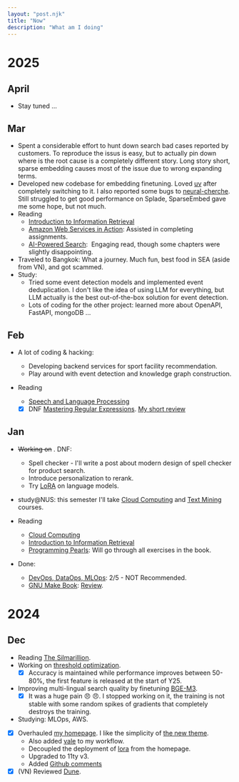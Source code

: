 ```yaml
---
layout: "post.njk"
title: "Now"
description: "What am I doing" 
---
```


# 2025
## April 
- Stay tuned ...

## Mar 

- Spent a considerable effort to hunt down search bad cases reported by customers. To reproduce the issus is easy, but to actually pin down where is the root cause is a completely different story. Long story short, sparse embedding causes most of the issue due to wrong expanding terms.
- Developed new codebase for embedding finetuning. Loved [uv](https://github.com/astral-sh/uv) after completely switching to it. I also reported some bugs to [neural-cherche](https://github.com/raphaelsty/neural-cherche/issues?q=is%3Aissue%20state%3Aopen%20author%3Adangkhoasdc). Still struggled to get good performance on Splade, SparseEmbed gave me some hope, but not much. 
- Reading
    - [Introduction to Information Retrieval](https://nlp.stanford.edu/IR-book/information-retrieval-book.html)
    - [Amazon Web Services in Action](https://www.goodreads.com/book/show/60828856-amazon-web-services-in-action-third-edition): Assisted in completing assignments.
    - [AI-Powered Search](https://www.goodreads.com/book/show/223393598-ai-powered-search):  Engaging read, though some chapters were slightly disappointing.
- Traveled to Bangkok: What a journey. Much fun, best food in SEA (aside from VN), and got scammed. 
- Study:
    - Tried some event detection models and implemented event deduplication. I don't like the idea of using LLM for everything, but LLM actually is the best out-of-the-box solution for event detection.
    - Lots of coding for the other project: learned more about OpenAPI, FastAPI, mongoDB …

## Feb 

- A lot of coding & hacking:
    - Developing backend services for sport facility recommendation.
    - Play around with event detection and knowledge graph construction.

- Reading
    - [Speech and Language Processing](https://web.stanford.edu/~jurafsky/slp3/)
    - [x] DNF [Mastering Regular Expressions](https://www.goodreads.com/book/show/583628.Mastering_Regular_Expressions?ac=1&from_search=true&qid=8SA0b4fk0c&rank=1). [My short review](https://www.goodreads.com/review/show/4888412307)

## Jan 

- ~~Working on~~ . DNF:
    - Spell checker - I'll write a post about modern design of spell checker for product search.
    - Introduce personalization to rerank.
    - Try [LoRA](https://huggingface.co/docs/peft/main/en/conceptual_guides/lora) on language models.
    
- study@NUS: this semester I'll take [Cloud Computing](https://nusmods.com/courses/CS5224/cloud-computing) and [Text Mining](https://nusmods.com/courses/CS5246/text-mining) courses.

- Reading
    - [Cloud Computing](https://www.goodreads.com/book/show/17133059-cloud-computing)
    - [Introduction to Information Retrieval](https://nlp.stanford.edu/IR-book/information-retrieval-book.html)
    - [Programming Pearls](https://www.goodreads.com/book/show/52084.Programming_Pearls): Will go through all exercises in the book.
    
- Done:
    - [DevOps, DataOps, MLOps](https://www.coursera.org/learn/devops-dataops-mlops-duke): 2/5 - NOT Recommended.
    - [GNU Make Book](https://nostarch.com/gnumake): [Review](https://www.goodreads.com/review/show/3546681067).

# 2024
## Dec

- Reading [The Silmarillion](https://en.wikipedia.org/wiki/The_Silmarillion).
- Working on [threshold optimization](/posts/adaptive_threshold).
    - [x] Accuracy is maintained while performance improves between 50-80%, the first feature is released at the start of Y25.
- Improving multi-lingual search quality by finetuning [BGE-M3](https://huggingface.co/BAAI/bge-m3). 
    - [x] It was a huge pain :angry: :angry:. I stopped working on it, the training is not stable with some random spikes of gradients that completely destroys the training.
- Studying: MLOps, AWS.
- [x] Overhauled [my homepage](http://ltdk.me). I like the simplicity of [the new theme](https://github.com/CondensedMilk7/eleventy-academic-template).
    - Also added [vale](https://vale.sh/) to my workflow.
    - Decoupled the deployment of [lora](https://ltdk-lora.netlify.app/) from the homepage.
    - Upgraded to 11ty v3.
    - Added [Github comments](https://utteranc.es)
- [x] (VN) Reviewed [Dune](https://www.youtube.com/shorts/JWC_Tpqe9eE).
